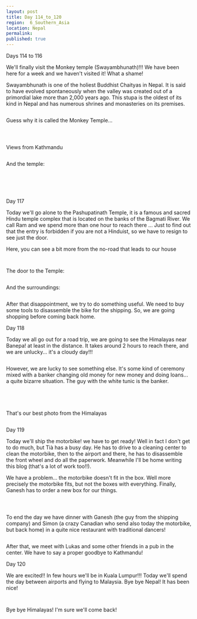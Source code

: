 ```yaml
---
layout: post
title: Day 114_to_120
region:  6_Southern_Asia
location: Nepal
permalink: 
published: true
---
```


Days 114 to 116

We'll finally visit the Monkey temple (Swayambhunath)!!! We have been here for a week and we haven't visited it! What a shame!

Swayambhunath is one of the holiest Buddhist Chaityas in Nepal. It is said to have evolved spontaneously when the valley was created out of a primordial lake more than 2,000 years ago. This stupa is the oldest of its kind in Nepal and has numerous shrines and monasteries on its premises. 

<p><a
href="https://lh3.googleusercontent.com/ne0mR7Z2j0rI4AIg_2VmHGjLoEWUQicb4qOZlnLThvEhcqIn_kBf-UX5C_96hCJ9rtdQjBWetoTWi0b6jO2Qbb1CtS7xPvmiUL3nnJ3fslSqmFtwL9j2R22AQGJfIEGn9xDM40-lOpGqlHU0YIT1x3bVuohlSd7HGNlmDsM0ZuLtUC2bvOzLq9WGn0twPESlsL932ANu5WOe4iDf4gXWlj5b9SHzhxtXwEOsF6nhZXY3qptPQe98hwAtA72ebgL7hhaONjKUbZdsAIf64IOdFyOXNx7BJXF7Aq_wwg5A6k0OkGRk6alaRbEfWPbCllmPN4JZwSx9ZAgipdT6NCkbFP3bhsFkEE6WnnZxP9PJH6poV3T4P6KKbLJUTR1kFpdEd4IuzCFKHwS4mz2nC75p4BS1RZAp8DT6V3QfBpSUM33bCJAKdKVK31FiMZsSfNwN42Y95vn7lRsFn7tKabPv4QKQs4yrdOp0zNe8My-k1im-mU1exvEk4XAJQjnKdrQ4OXD08FvqYj3JBWtjkRf8CEIaSC8gSSD7M64BqOSPlxn_7pyVA07P-1LqCDsfrVDtXvbvzzDSCaC58EKUgeqoOf2Tr4TlnbZdbL92umhC5s_lzoIaLt09p5CMxJv9H8zvkrQDLVN-zg8XOyS6Szt34cWVTIfqraKqGrIsDqsnVFXxMx0Wmg2ZbLq_tg=w836-h627-no"><img 
src="https://lh3.googleusercontent.com/ne0mR7Z2j0rI4AIg_2VmHGjLoEWUQicb4qOZlnLThvEhcqIn_kBf-UX5C_96hCJ9rtdQjBWetoTWi0b6jO2Qbb1CtS7xPvmiUL3nnJ3fslSqmFtwL9j2R22AQGJfIEGn9xDM40-lOpGqlHU0YIT1x3bVuohlSd7HGNlmDsM0ZuLtUC2bvOzLq9WGn0twPESlsL932ANu5WOe4iDf4gXWlj5b9SHzhxtXwEOsF6nhZXY3qptPQe98hwAtA72ebgL7hhaONjKUbZdsAIf64IOdFyOXNx7BJXF7Aq_wwg5A6k0OkGRk6alaRbEfWPbCllmPN4JZwSx9ZAgipdT6NCkbFP3bhsFkEE6WnnZxP9PJH6poV3T4P6KKbLJUTR1kFpdEd4IuzCFKHwS4mz2nC75p4BS1RZAp8DT6V3QfBpSUM33bCJAKdKVK31FiMZsSfNwN42Y95vn7lRsFn7tKabPv4QKQs4yrdOp0zNe8My-k1im-mU1exvEk4XAJQjnKdrQ4OXD08FvqYj3JBWtjkRf8CEIaSC8gSSD7M64BqOSPlxn_7pyVA07P-1LqCDsfrVDtXvbvzzDSCaC58EKUgeqoOf2Tr4TlnbZdbL92umhC5s_lzoIaLt09p5CMxJv9H8zvkrQDLVN-zg8XOyS6Szt34cWVTIfqraKqGrIsDqsnVFXxMx0Wmg2ZbLq_tg=w836-h627-no" class="oversize" alt=""></a></p>

Guess why it is called the Monkey Temple...

<p><a
href="https://lh3.googleusercontent.com/VgUNj1RIYhxcESmiqog23ZSIcJQSfkqHbk71qhZ4ytI5NxJhqEQQQwbJSs1ny0zN6JzxzSo57DKSFBQIuoYVbN3tdqEhH_RR71OWjNyc5XloereHPqkwLKJ3vauAyHEwk_-eXi63Y5AMyWmp5dU0PXK2E9Tk-sK69qNzGUW1f-5d8Bfywx3J490U36G5koFhchmUFMCKox__42w37CA1P_5zMskOoze0p5l12g29EQ3zKLcLBHWki9XsKgYlqT_u-dHDCOyeLgiQYRnkVB9Mz33VlJ2dCFtgvmdtAunv2s4d7k4O_sP5m8oYxtRoHzXe-xIa4XeegV9uKmrdeEu5zJkvKVp1TNno0bbbXKY5ZZMEWWJWgnQhnKswEwfbAlLDVCyBJxN7kLEvIJzgktiK6XYvFxoaq7zhjR1j_BoAY_BJpN-Ntb3ouF1ivSGRPfXaP3Ic7NMRzSR8Q9PrlWNGwpced-PBPJcUOdDYN3FUVSVGj67VEIs_4rP3-zY2JYEa-eyVKZsQs41imHgSFujpjjimgerTMhI9HKS_uvQgeS7uDBcnFnKCen9MGpY_JiRknhb4-w7mwgJT8S0_jaH2LwIE9f7WwH5s2js6SGMwrPY6i1X9lmQQ0durwv-Z5KISOtf1yebhsxNoGGdLV9Prrk_-hfoIO_FpIv7_NBT28cfRtyfMFvZpzX-_Cg=w836-h627-no"><img 
src="https://lh3.googleusercontent.com/VgUNj1RIYhxcESmiqog23ZSIcJQSfkqHbk71qhZ4ytI5NxJhqEQQQwbJSs1ny0zN6JzxzSo57DKSFBQIuoYVbN3tdqEhH_RR71OWjNyc5XloereHPqkwLKJ3vauAyHEwk_-eXi63Y5AMyWmp5dU0PXK2E9Tk-sK69qNzGUW1f-5d8Bfywx3J490U36G5koFhchmUFMCKox__42w37CA1P_5zMskOoze0p5l12g29EQ3zKLcLBHWki9XsKgYlqT_u-dHDCOyeLgiQYRnkVB9Mz33VlJ2dCFtgvmdtAunv2s4d7k4O_sP5m8oYxtRoHzXe-xIa4XeegV9uKmrdeEu5zJkvKVp1TNno0bbbXKY5ZZMEWWJWgnQhnKswEwfbAlLDVCyBJxN7kLEvIJzgktiK6XYvFxoaq7zhjR1j_BoAY_BJpN-Ntb3ouF1ivSGRPfXaP3Ic7NMRzSR8Q9PrlWNGwpced-PBPJcUOdDYN3FUVSVGj67VEIs_4rP3-zY2JYEa-eyVKZsQs41imHgSFujpjjimgerTMhI9HKS_uvQgeS7uDBcnFnKCen9MGpY_JiRknhb4-w7mwgJT8S0_jaH2LwIE9f7WwH5s2js6SGMwrPY6i1X9lmQQ0durwv-Z5KISOtf1yebhsxNoGGdLV9Prrk_-hfoIO_FpIv7_NBT28cfRtyfMFvZpzX-_Cg=w836-h627-no" class="oversize" alt=""></a></p>

<p><a
href="https://lh3.googleusercontent.com/HGk53rA9vWp0ivh5E0Pu_VyK0IKI2q3Tz6WpZa41zo4VUW8Yd-Weon6XdhjKc_aDCCh7c8zbd8fBZXpiPvxnTluyLFzsezQmDOFZkoA6wBM62Als2h4PlbtzwXW7C6iiXrN-GNepqOPmqmSaGiNx2Dao9MjqCQX-PFdP3_Wilq-7T5cxBz7wGTccj235Zg9PY7eqK1C4RsEbMd3NoUZrTlasQwrmc82MSd9TyBEcHvg6m-wtKkl9uTKf3lH5elrMxtMmY_Z6pC_aHoFFcEQqcy_YupPLQKR7cf5-cPnUFwl92dZung2d8pjKNWYzm3cARx6YaST7XMqyhXBRIr-_G4JdmsmFqS8sHAZ2vNm_rhcqHO8q6mPGk73rkXgiDg8aBHUFi-GcvIJ1tSasanh-wkJjSoROGJBTme5-RiPEGGaoDb-Rmz_aaT9d6jcmSr-BkB1btxOviElz_nesb9b7lzdmRS-sSvtFaR7QPUxN2_YW261dyf3nHs9CTY061fhnXx4LCJLHyvKaBgHSunVn49fx8yNafSTVAKs9uYoHNa6lTqV0PAtiLniDjQQlevOxPYz7yJNridOEzJQSEbKGGQz6Ncqie81uJRB9CgfWeDVwllNtPHRAu9e46jTszWdJo1hcLOHuG8hy0dSdL6PljGXUWJ5zWMHAKOMSu7T6H7Zne9xvynVi6xEAQg=w669-h502-no"><img 
src="https://lh3.googleusercontent.com/HGk53rA9vWp0ivh5E0Pu_VyK0IKI2q3Tz6WpZa41zo4VUW8Yd-Weon6XdhjKc_aDCCh7c8zbd8fBZXpiPvxnTluyLFzsezQmDOFZkoA6wBM62Als2h4PlbtzwXW7C6iiXrN-GNepqOPmqmSaGiNx2Dao9MjqCQX-PFdP3_Wilq-7T5cxBz7wGTccj235Zg9PY7eqK1C4RsEbMd3NoUZrTlasQwrmc82MSd9TyBEcHvg6m-wtKkl9uTKf3lH5elrMxtMmY_Z6pC_aHoFFcEQqcy_YupPLQKR7cf5-cPnUFwl92dZung2d8pjKNWYzm3cARx6YaST7XMqyhXBRIr-_G4JdmsmFqS8sHAZ2vNm_rhcqHO8q6mPGk73rkXgiDg8aBHUFi-GcvIJ1tSasanh-wkJjSoROGJBTme5-RiPEGGaoDb-Rmz_aaT9d6jcmSr-BkB1btxOviElz_nesb9b7lzdmRS-sSvtFaR7QPUxN2_YW261dyf3nHs9CTY061fhnXx4LCJLHyvKaBgHSunVn49fx8yNafSTVAKs9uYoHNa6lTqV0PAtiLniDjQQlevOxPYz7yJNridOEzJQSEbKGGQz6Ncqie81uJRB9CgfWeDVwllNtPHRAu9e46jTszWdJo1hcLOHuG8hy0dSdL6PljGXUWJ5zWMHAKOMSu7T6H7Zne9xvynVi6xEAQg=w669-h502-no" class="oversize" alt=""></a></p>

<p><a
href="https://lh3.googleusercontent.com/ZGIRXovhHQdE_7cLmut00v-GfA0Q7XeBI11U5eOgNk19MlNNzmzQ3XqoaBM4lkEMckht7lRIjec1h_QIR3XakDvKEAewNSSawmKSr71bs9tIkIQ9UDO9JoV2aAAnJ65ktx-PyqQJWVFTP2T6ujwqIZLLJOCrov_EMkajIZmiyf6dH2i1Fvtlrqv0cOk44p6SqQxBRYfOoM-4RmjYnL1H_Pik8bhOuk_82-ob2R_-IIZmU9rdFh24fiCKklc9OdOa0Gqs2AQ08nYlxAWT55BLWSV1GTcEfDH2D8UM19wHcPmGQzR3_ilkMXnwjNMngGZ8Z9XRfwbn-48AFjZKnS0XjwAd2DRlTlxn0RE4g3J5GgB27np0mmaZGzserJyhSzu1TEvibzrMOAxa3qwUfpuu_WTtScwW_KZSAZ2_TXtixotz-3WXsDHEodS16l5VDmlvE6gs6edmTTJHtUWrKav7Kg0vaZLVCOan6o3zMLYvKjcRJPhGxcuJ1xusjlfUerxWDwJG6aqW8F8-1IhhRQ09CcMJcCXWtUQeXFAkLYNi_5MNyv7cHtz3DvJwXB_bvfVQESwAlXVK6gsV2eE75dHjkhyXSoZP_8RMo7axHNTUMaHRSJJxV6F9NeE7MOseWL5xG8yHL0EVATdsl3WX6D3U2txOOUFw80tHx-bIOhwSgAq-YK1GqCpvgJBXsA=w669-h502-no"><img 
src="https://lh3.googleusercontent.com/ZGIRXovhHQdE_7cLmut00v-GfA0Q7XeBI11U5eOgNk19MlNNzmzQ3XqoaBM4lkEMckht7lRIjec1h_QIR3XakDvKEAewNSSawmKSr71bs9tIkIQ9UDO9JoV2aAAnJ65ktx-PyqQJWVFTP2T6ujwqIZLLJOCrov_EMkajIZmiyf6dH2i1Fvtlrqv0cOk44p6SqQxBRYfOoM-4RmjYnL1H_Pik8bhOuk_82-ob2R_-IIZmU9rdFh24fiCKklc9OdOa0Gqs2AQ08nYlxAWT55BLWSV1GTcEfDH2D8UM19wHcPmGQzR3_ilkMXnwjNMngGZ8Z9XRfwbn-48AFjZKnS0XjwAd2DRlTlxn0RE4g3J5GgB27np0mmaZGzserJyhSzu1TEvibzrMOAxa3qwUfpuu_WTtScwW_KZSAZ2_TXtixotz-3WXsDHEodS16l5VDmlvE6gs6edmTTJHtUWrKav7Kg0vaZLVCOan6o3zMLYvKjcRJPhGxcuJ1xusjlfUerxWDwJG6aqW8F8-1IhhRQ09CcMJcCXWtUQeXFAkLYNi_5MNyv7cHtz3DvJwXB_bvfVQESwAlXVK6gsV2eE75dHjkhyXSoZP_8RMo7axHNTUMaHRSJJxV6F9NeE7MOseWL5xG8yHL0EVATdsl3WX6D3U2txOOUFw80tHx-bIOhwSgAq-YK1GqCpvgJBXsA=w669-h502-no" class="oversize" alt=""></a></p>

Views from Kathmandu

<p><a
href="https://lh3.googleusercontent.com/LhSORRN42s5Z4kSfOy-D-tns-nhanjWIUPlLdNzC-9qRGGLqjKhjOHs8YfxA_nuOrpUnXXpV7G5dBXBVbGqbKx65JWoruo6o5ZsLhVCScsFUpdvvepRpMqCy7COPBnROOAD4fC4__G30aiQCnZLUnPikkatdR_Bfu1zljZiUhEeFw7gVhZcIxtew0-MRCg_Hxe9pSqbba8RZXOLyrQU8nGMf3IpQm7Y9LBshiPBHzehLYVJOUQCF9qG0kfeDR5VLwYW8SOGXlIGjjc4RasGPoBf_353Xh6xhaLBk2usDhr7OrLXKYHXbngO2s4eB5IwjC670h5bwoZlhBgRBLtl-A8gudfqFrJ6UF1tRkHBYifHWAodEqLgglo6O0Gi0Zx3bruz1IlA7DLesg6sS1p5pgu1OppnCPwvnnPAbuaTqXYY8oZ2HZAj-U1-Kt0Pxq-UyRTMwQ0hKT_XqS35ZzoP8TyS0vAiFBYjAe3TplQ_hURjoCoiWimZGwpLfoJ_NckKaHMtFXpECBEek6Yib9I-4lCXpnMF-h0SEIOnmEPRLqfdz7YVM3qmccQ5NWONuPy4IsDsjhzHr0CLB9vBSMECPPxUo61woEO_gG7RmYp3R-hi657Y_LyZenm24Kyc5Qo7f19h7mrjKXZhbsxcNsnZw6F7M7SwCARk8jfPoWOdKxpK27-QDDJvLx4RAUw=w836-h627-no"><img 
src="https://lh3.googleusercontent.com/LhSORRN42s5Z4kSfOy-D-tns-nhanjWIUPlLdNzC-9qRGGLqjKhjOHs8YfxA_nuOrpUnXXpV7G5dBXBVbGqbKx65JWoruo6o5ZsLhVCScsFUpdvvepRpMqCy7COPBnROOAD4fC4__G30aiQCnZLUnPikkatdR_Bfu1zljZiUhEeFw7gVhZcIxtew0-MRCg_Hxe9pSqbba8RZXOLyrQU8nGMf3IpQm7Y9LBshiPBHzehLYVJOUQCF9qG0kfeDR5VLwYW8SOGXlIGjjc4RasGPoBf_353Xh6xhaLBk2usDhr7OrLXKYHXbngO2s4eB5IwjC670h5bwoZlhBgRBLtl-A8gudfqFrJ6UF1tRkHBYifHWAodEqLgglo6O0Gi0Zx3bruz1IlA7DLesg6sS1p5pgu1OppnCPwvnnPAbuaTqXYY8oZ2HZAj-U1-Kt0Pxq-UyRTMwQ0hKT_XqS35ZzoP8TyS0vAiFBYjAe3TplQ_hURjoCoiWimZGwpLfoJ_NckKaHMtFXpECBEek6Yib9I-4lCXpnMF-h0SEIOnmEPRLqfdz7YVM3qmccQ5NWONuPy4IsDsjhzHr0CLB9vBSMECPPxUo61woEO_gG7RmYp3R-hi657Y_LyZenm24Kyc5Qo7f19h7mrjKXZhbsxcNsnZw6F7M7SwCARk8jfPoWOdKxpK27-QDDJvLx4RAUw=w836-h627-no" class="oversize" alt=""></a></p>

And the temple:

<p><a
href="https://lh3.googleusercontent.com/IkzP_s9tnQUSUNnpCRAQN2601lRZt0ughBYhNPxuasQkG5RDkzkeR39K4P5lIqKfHjsFaL7YECS-Nwk3KFdgGYmSxtkTyU_DzvdCc0IhQMR8vq0pnpSJ_n3Lh3CwH6zpKoV0g8oEhrSZwe5lQhSKicuovNKEm8PSIGxKAfsF3bHAjO5rmRyLVazOWG4X1MiABshv1tesXq2wfqQDtmLbvMFWxOsHfqZU9Ee4yrnMaDMqiaqI1a_dmDwH_Kcypo84oNToBizr5NHENhD-kZJMiG_1a5vkg3ZAz5NwiBdN4Tm94VJ5OrXjRr6_FY271p9c4VphO63nZBrVdPCA4YKAB_r4ylCUXnju4FEUeMjb9CutM0NkdxF0K2SPz6OtBRCTY6HJ6fN1jKP3eVCbpW5qFRtRQUVgGiJxiy6qd-NKN7wXOpv4zzPo-tfTj_Z3OcZ7HqbaoVHAxCobqi63vHGYlKggOiBztKl9C63vL7RGdK_oJLouP-1tDYy58wSu_6YdBldn6weHUP_2OlGoRXP48DoRr9eS_wgm8zFtcKMtMTrj0J7TuGOQArx17pEW-R6g5aixEVvvDmxuP9_YWsjGRGTAdy6sv_mSqd-UrT9BKMboQ1wE2OIc79Gwa0blvEZJuVQKSDq3iziHmOhJa3AfCbVxpik820ZVrMvO8_BBF7Kjq8hJ6HKWtd2c0g=w634-h627-no"><img 
src="https://lh3.googleusercontent.com/IkzP_s9tnQUSUNnpCRAQN2601lRZt0ughBYhNPxuasQkG5RDkzkeR39K4P5lIqKfHjsFaL7YECS-Nwk3KFdgGYmSxtkTyU_DzvdCc0IhQMR8vq0pnpSJ_n3Lh3CwH6zpKoV0g8oEhrSZwe5lQhSKicuovNKEm8PSIGxKAfsF3bHAjO5rmRyLVazOWG4X1MiABshv1tesXq2wfqQDtmLbvMFWxOsHfqZU9Ee4yrnMaDMqiaqI1a_dmDwH_Kcypo84oNToBizr5NHENhD-kZJMiG_1a5vkg3ZAz5NwiBdN4Tm94VJ5OrXjRr6_FY271p9c4VphO63nZBrVdPCA4YKAB_r4ylCUXnju4FEUeMjb9CutM0NkdxF0K2SPz6OtBRCTY6HJ6fN1jKP3eVCbpW5qFRtRQUVgGiJxiy6qd-NKN7wXOpv4zzPo-tfTj_Z3OcZ7HqbaoVHAxCobqi63vHGYlKggOiBztKl9C63vL7RGdK_oJLouP-1tDYy58wSu_6YdBldn6weHUP_2OlGoRXP48DoRr9eS_wgm8zFtcKMtMTrj0J7TuGOQArx17pEW-R6g5aixEVvvDmxuP9_YWsjGRGTAdy6sv_mSqd-UrT9BKMboQ1wE2OIc79Gwa0blvEZJuVQKSDq3iziHmOhJa3AfCbVxpik820ZVrMvO8_BBF7Kjq8hJ6HKWtd2c0g=w634-h627-no" class="oversize" alt=""></a></p>

<p><a
href="https://lh3.googleusercontent.com/pZmW_qFBQ3yIsJs0PQcZnkav7LPbUKnmuT_PDc-ePeP3jSPBnZHw2smBvs1R5mBuNrvTiOo-mbYk-0inmegOeEzAZciywYjXeRCy7tStZaVerEXc86KRW7PFUpXNrxc_Hc5XomPXOZopEYhhJv0XXXwT84Wz3WupX7v9ZIa6Dc-cXNv4one1b6-nxWE26roa_4cNG76Pv6nWHBHbbl4eWAUQ4zjTsZN571g6AvBraYdA35641rsNMqW3AoSlA7MbVuWCX-XYtTYnsP6VDq25wUfhDPc53r0Y_sYo1boYEAm7NEi_N8NTWSUG7uSACmItbua2VaMTVMFIbR04b_kRc4kgxdZ5nmJKlXWUzX0kQB8fMbcoiHzauCQTK-piXLG41Ee-vCiMPHOEPvBxrBodcUmSAkbFid98Dy24QDe19-NrjcuNQnuHKWKkjyLTiwWZuxYEPe0w1m87WFdnn0nWv1pYpOlcI_hitHqAf5mpEWZiDSazdSN1J3WaDyJ24xAQEm67F_OZ-tZMkWk8DWkEpv_t83QF5SjiLkhzUil6qzlU2JxdsQDf573niunFzA5OoWxp6qpJPcqT4b6qbetnS7wtq8uCScMxEu3ODfgHLgO9jhZG_Ul6O4APj9dDR_zb6HvSq3t5b_8eTatmdW_CqAkjHSnLG_XD9b0TTmNR_UmCcjDNQUXka5V6xg=w836-h627-no"><img 
src="https://lh3.googleusercontent.com/pZmW_qFBQ3yIsJs0PQcZnkav7LPbUKnmuT_PDc-ePeP3jSPBnZHw2smBvs1R5mBuNrvTiOo-mbYk-0inmegOeEzAZciywYjXeRCy7tStZaVerEXc86KRW7PFUpXNrxc_Hc5XomPXOZopEYhhJv0XXXwT84Wz3WupX7v9ZIa6Dc-cXNv4one1b6-nxWE26roa_4cNG76Pv6nWHBHbbl4eWAUQ4zjTsZN571g6AvBraYdA35641rsNMqW3AoSlA7MbVuWCX-XYtTYnsP6VDq25wUfhDPc53r0Y_sYo1boYEAm7NEi_N8NTWSUG7uSACmItbua2VaMTVMFIbR04b_kRc4kgxdZ5nmJKlXWUzX0kQB8fMbcoiHzauCQTK-piXLG41Ee-vCiMPHOEPvBxrBodcUmSAkbFid98Dy24QDe19-NrjcuNQnuHKWKkjyLTiwWZuxYEPe0w1m87WFdnn0nWv1pYpOlcI_hitHqAf5mpEWZiDSazdSN1J3WaDyJ24xAQEm67F_OZ-tZMkWk8DWkEpv_t83QF5SjiLkhzUil6qzlU2JxdsQDf573niunFzA5OoWxp6qpJPcqT4b6qbetnS7wtq8uCScMxEu3ODfgHLgO9jhZG_Ul6O4APj9dDR_zb6HvSq3t5b_8eTatmdW_CqAkjHSnLG_XD9b0TTmNR_UmCcjDNQUXka5V6xg=w836-h627-no" class="oversize" alt=""></a></p>

<p><a
href="https://lh3.googleusercontent.com/CgZhBHSR6FUORojLpErYmkic0pU1NU9DDl3wg7NniUFrxexVvHvpBZAYNhukv5BqnoodpmMUUweISwZHwxyDoDDJW69-rUGgp9j_Y7z2Zx17rEc5CZ2v5zepuCTHeJNKsVTe8XqK6pbSFauz7kF8R4rN6Ao6-JnLCqukTmfhm3fqCbGZ2UoHVkZDSHbnFj0V7oGpA0UT6wyCW4B90fQuFCAkfIv_7qJmMtx4D-3_nkExJSCJ_3FAUaDy2DFdWIsVZ--siwUMGd93kxaKkpHzb0GloB1NM_Q2GYOGE8CNL78Ops-a_lfahnt9IGKct2elPwwE63vvuTtiIBUeMongeax-OPF--vFO9ZKUAxXWFtdftbFEPLvR8yFEORlZxM2Pq30kXET6i4JQTZ8KNHAEPOVDW472L2CCgG_mMTQS2XGWInh6pCPAAppkfOy6gQK6uCgJFSEebK_BTughhxJnp6V7drMSh0ICAWEHpTzzEUrvblHE_FP0fvEz75egMoccpQSLG0hBT5y7sSym2THf1WdCeE8AUmaDX6cwv12VklhygJHjQwQLQIdI-hkNY-k6OlSC-Ipf1dNsNu6_AiecQzT9XthJASV8h5awt0AGQerddySRZRviZwlLN2YwjsnCj2L0aLn43En3bq4GDe1ITYCFsv8w1e3Ers4NPvlGB-SvUg3UUoeaZp9rYw=w669-h502-no"><img 
src="https://lh3.googleusercontent.com/CgZhBHSR6FUORojLpErYmkic0pU1NU9DDl3wg7NniUFrxexVvHvpBZAYNhukv5BqnoodpmMUUweISwZHwxyDoDDJW69-rUGgp9j_Y7z2Zx17rEc5CZ2v5zepuCTHeJNKsVTe8XqK6pbSFauz7kF8R4rN6Ao6-JnLCqukTmfhm3fqCbGZ2UoHVkZDSHbnFj0V7oGpA0UT6wyCW4B90fQuFCAkfIv_7qJmMtx4D-3_nkExJSCJ_3FAUaDy2DFdWIsVZ--siwUMGd93kxaKkpHzb0GloB1NM_Q2GYOGE8CNL78Ops-a_lfahnt9IGKct2elPwwE63vvuTtiIBUeMongeax-OPF--vFO9ZKUAxXWFtdftbFEPLvR8yFEORlZxM2Pq30kXET6i4JQTZ8KNHAEPOVDW472L2CCgG_mMTQS2XGWInh6pCPAAppkfOy6gQK6uCgJFSEebK_BTughhxJnp6V7drMSh0ICAWEHpTzzEUrvblHE_FP0fvEz75egMoccpQSLG0hBT5y7sSym2THf1WdCeE8AUmaDX6cwv12VklhygJHjQwQLQIdI-hkNY-k6OlSC-Ipf1dNsNu6_AiecQzT9XthJASV8h5awt0AGQerddySRZRviZwlLN2YwjsnCj2L0aLn43En3bq4GDe1ITYCFsv8w1e3Ers4NPvlGB-SvUg3UUoeaZp9rYw=w669-h502-no" class="oversize" alt=""></a></p>

<p><a
href="https://lh3.googleusercontent.com/nGchtkRX-9FfG_YFEW1AUPqvfAcuCa6RpSdk86WqHGUqQtgcxeYsz_509eZ7QoA-nCEw-lM5MD2LHIkyUA9Xv91sOlqNAHYzeFJvGX8DBrJB_cyYa7TlIHSo-ddXrRpAYvVgerWtoTqg1-6mDg-DC0ACv2-WHfkmz9jevhhKy32KrPib2i55DrNGlWIBug_3yQnKWRnop6-RlmmT4iODUVZK0z5sSKagQSPDkrBuulPN4JqKvNmv7qboBoegWkZW08IqfKAr2eJGBR-Afog855wCd5opJXqW0ZI-EZiu1vDH5IkNIPpqWZJzc_36QIblfU9ifNz1HJpejwUtl8lreh_8aK5KBMbvoaW3oBQ8XBX1mqFrCGIpf7RrHFHJ2c40OeadiTP4fIQx3kCC6dvpcM6PC85C--OGhugOSm1D6k6LxsVAzgyTQSZ0OkcU7x2SPC0E3y0dX9poHWYMLxVV0XhmJcyfSeoMnZVYiSIBotbLvoBx30MNSkEYhArA4VBLz9eOO4Yeql7rBa-i1lqnq6TrgSfmsxiUQtNgTEmqGpDpoHFo1Bc4hwYeb4rcw6b-sn4r-qkFiMjRE809WyG8jJT6XkR_rNGgZhlPI-hhX-qYxUHT1NdEHQ8ZJ-QzpPRU5pNA4IWG4wsIH_R2CXWcjNcXBfY03ml8SRIrD4lzChLgLVZHSlFG0hpXag=w836-h627-no"><img 
src="https://lh3.googleusercontent.com/nGchtkRX-9FfG_YFEW1AUPqvfAcuCa6RpSdk86WqHGUqQtgcxeYsz_509eZ7QoA-nCEw-lM5MD2LHIkyUA9Xv91sOlqNAHYzeFJvGX8DBrJB_cyYa7TlIHSo-ddXrRpAYvVgerWtoTqg1-6mDg-DC0ACv2-WHfkmz9jevhhKy32KrPib2i55DrNGlWIBug_3yQnKWRnop6-RlmmT4iODUVZK0z5sSKagQSPDkrBuulPN4JqKvNmv7qboBoegWkZW08IqfKAr2eJGBR-Afog855wCd5opJXqW0ZI-EZiu1vDH5IkNIPpqWZJzc_36QIblfU9ifNz1HJpejwUtl8lreh_8aK5KBMbvoaW3oBQ8XBX1mqFrCGIpf7RrHFHJ2c40OeadiTP4fIQx3kCC6dvpcM6PC85C--OGhugOSm1D6k6LxsVAzgyTQSZ0OkcU7x2SPC0E3y0dX9poHWYMLxVV0XhmJcyfSeoMnZVYiSIBotbLvoBx30MNSkEYhArA4VBLz9eOO4Yeql7rBa-i1lqnq6TrgSfmsxiUQtNgTEmqGpDpoHFo1Bc4hwYeb4rcw6b-sn4r-qkFiMjRE809WyG8jJT6XkR_rNGgZhlPI-hhX-qYxUHT1NdEHQ8ZJ-QzpPRU5pNA4IWG4wsIH_R2CXWcjNcXBfY03ml8SRIrD4lzChLgLVZHSlFG0hpXag=w836-h627-no" class="oversize" alt=""></a></p>

<p><a
href="https://lh3.googleusercontent.com/SxTWG8axNcxwGfgPL0rI4yOV7YN3w52l6sLJe6HbOPdjvi3sl1X6YGchuPxg11g_3qFCrstRxPfPlvRPMKPvmoRUwLfI3z2BmlcTbhm86slsND37thiFY_frghgeR_nOcwYu515J4i9Ox00TdD0GCIcByjuwQ1GfMOy-bF5nA8XDTc4azkQ0Y1UpLQiwAnOndAKz324RRryKmEAfbvEIiBM9kMvBu5a1k43VbrYbPvR1Pu-bausGYYs0kctN4l5dH00hFzg91iQTcl-EoGK3C4HJLytZwESRBy5NlnA7VddkWcNmfpX6509Av8x3EAqq7eykt0LJXc1XzzM9fOwEr5t_rTNsRxjM6GenAdoMTzTApb0hH2JmgyQjGIbDzFEcROA87QDp7Eou5IFJ9YChHeavNS6jkJpuwQl4LcilQ7MLD6Ut_QTQ0dEKcAaA8UFbjxC1XY28mNn0CA-ctYk8172Y6YZgNqk95vb3F1HY6UX074FUDiSvcpFNmAEAPQwnKWbUgOkf0gQsWFOnhUxKr619C47tPPcKtoY34ZmEh58OEs4QWgwLwpk1dfleoSws0Son5Fwgm93XT_czSvnsMNxoIgidtzQg7ZyiiWFTm4JMo6MC097x7usu02BUllBmc1w6-vOz-BO4YbSaZtfHzZ9Ir8RCq6_KHRBgZkK_GQxkpvJk_bHO8gVJOw=w836-h627-no"><img 
src="https://lh3.googleusercontent.com/SxTWG8axNcxwGfgPL0rI4yOV7YN3w52l6sLJe6HbOPdjvi3sl1X6YGchuPxg11g_3qFCrstRxPfPlvRPMKPvmoRUwLfI3z2BmlcTbhm86slsND37thiFY_frghgeR_nOcwYu515J4i9Ox00TdD0GCIcByjuwQ1GfMOy-bF5nA8XDTc4azkQ0Y1UpLQiwAnOndAKz324RRryKmEAfbvEIiBM9kMvBu5a1k43VbrYbPvR1Pu-bausGYYs0kctN4l5dH00hFzg91iQTcl-EoGK3C4HJLytZwESRBy5NlnA7VddkWcNmfpX6509Av8x3EAqq7eykt0LJXc1XzzM9fOwEr5t_rTNsRxjM6GenAdoMTzTApb0hH2JmgyQjGIbDzFEcROA87QDp7Eou5IFJ9YChHeavNS6jkJpuwQl4LcilQ7MLD6Ut_QTQ0dEKcAaA8UFbjxC1XY28mNn0CA-ctYk8172Y6YZgNqk95vb3F1HY6UX074FUDiSvcpFNmAEAPQwnKWbUgOkf0gQsWFOnhUxKr619C47tPPcKtoY34ZmEh58OEs4QWgwLwpk1dfleoSws0Son5Fwgm93XT_czSvnsMNxoIgidtzQg7ZyiiWFTm4JMo6MC097x7usu02BUllBmc1w6-vOz-BO4YbSaZtfHzZ9Ir8RCq6_KHRBgZkK_GQxkpvJk_bHO8gVJOw=w836-h627-no" class="oversize" alt=""></a></p>

Day 117

Today we'll go alone to the Pashupatinath Temple, it is a famous and sacred Hindu temple complex that is located on the banks of the Bagmati River. We call Ram and we spend more than one hour to reach there ... Just to find out that the entry is forbidden if you are not a Hinduist, so we have to resign to see just the door.

Here, you can see a bit more from the no-road that leads to our house

<p><a
href="https://lh3.googleusercontent.com/v7_rigm8RPA2q-vA_cBzXvbN1Lh4ydU6TDlcJJXysOlLrYJvbnIyyZbvqEXrkdsX0iPX7FmgdEHqzD9s3QPyApeCXsk79e8EsdU4Brp0vGz0yXTHBFl_P975Y9ncC8RsewS08XdyBOsNoxg0VQrOG1UX1fRKz6DfAd8w6ShABerODP5qS8452YrWgvEOpnpZt0bSQfjMrGFnb_MTDn0-gZwzKmmMGVQcShtbq-9IkAtV6QqR3lp-mUh8otAhpN6_dKFsLgB6wrxaVhnFRM0W9JlcaCqBdQbwXhaiDrWor63Cs_D7P6B6y_oeBlWQfbd5Oqxy1vdPQQ8QiU_AFYZaMVMfGnGMwJ-uLadZKymUfxKXkwVigJfCqUXVnjCwTYm4oQ98aE7_WI1Z4pHCDiOABjuS6Ez76YQ0OziOwSkqUMkEGymideiFMq7hrzilLFt_kehFykNjaQPn7QazK8NDs5P0P5XbbhSbZhDtcRgeXSWEYkfL1Uaq4Ls8zEBzNzehPgejIa1qiIFcnp9BBNXf4U4T08XR11XyWaRmnjAMVDDJkI9fSCbnX22kNe7t7p_7BRHAJIF2tdh43koLkm6AZxBcDLiJhfrLZdeZLNp-N65df_EaC_1eh3Yl-DHFVNNVp6uoH6XM4_0SEnwdwNcRcHCfRH8H0CQ_0_jQO31OWcDH9F2305ySJv2-6g=w669-h502-no"><img 
src="https://lh3.googleusercontent.com/v7_rigm8RPA2q-vA_cBzXvbN1Lh4ydU6TDlcJJXysOlLrYJvbnIyyZbvqEXrkdsX0iPX7FmgdEHqzD9s3QPyApeCXsk79e8EsdU4Brp0vGz0yXTHBFl_P975Y9ncC8RsewS08XdyBOsNoxg0VQrOG1UX1fRKz6DfAd8w6ShABerODP5qS8452YrWgvEOpnpZt0bSQfjMrGFnb_MTDn0-gZwzKmmMGVQcShtbq-9IkAtV6QqR3lp-mUh8otAhpN6_dKFsLgB6wrxaVhnFRM0W9JlcaCqBdQbwXhaiDrWor63Cs_D7P6B6y_oeBlWQfbd5Oqxy1vdPQQ8QiU_AFYZaMVMfGnGMwJ-uLadZKymUfxKXkwVigJfCqUXVnjCwTYm4oQ98aE7_WI1Z4pHCDiOABjuS6Ez76YQ0OziOwSkqUMkEGymideiFMq7hrzilLFt_kehFykNjaQPn7QazK8NDs5P0P5XbbhSbZhDtcRgeXSWEYkfL1Uaq4Ls8zEBzNzehPgejIa1qiIFcnp9BBNXf4U4T08XR11XyWaRmnjAMVDDJkI9fSCbnX22kNe7t7p_7BRHAJIF2tdh43koLkm6AZxBcDLiJhfrLZdeZLNp-N65df_EaC_1eh3Yl-DHFVNNVp6uoH6XM4_0SEnwdwNcRcHCfRH8H0CQ_0_jQO31OWcDH9F2305ySJv2-6g=w669-h502-no" class="oversize" alt=""></a></p>

<p><a
href="https://lh3.googleusercontent.com/ckd81FyknJTK6wSZKogrMl0tcoWyQzu-4BviLzYZAVcWm0XjmPm6AQd8PdIBRWkHw6l3Bev_aOFhix96Wyxs-Kg0eBBAh0PaC8WMRMkIEnzF05MURGRSIiJw9kaeM5qwmLxftkYE3Fe1VsyH8C9u7TCGpVIkN9PO6RNbSfbd8Dx3SPbRv7Pm4N0F-cQIYjdnGVnIzOHzeoNnhE-Bt9Sf4QJny92uWKep3FFK9aAOc7oqdx1HoaHR-Cp8TxlJs6qCVGhoHjPbrniin8b2zNxoHFI3NhTqpcrM29R1ksZA3hIQWqZxGl5RaS0xIZSjcQ-tKfA-sgrn-GRknA8lzaNa-qkUDfFlJVtvMx26k4kKOu2wmb8vpwMx2QVaXKUCmtd9dGtK5GE9GKtQrpihzvToVr8SAeP_KZ_ckEHIUrkbc_n-ygh_wJJ0pfdoIHl-Vb0MlUlnANrHhwKZGd9aaZFD9pt9jgsmHQd3KF6b2J7-EutUZW6IYVK5zItgR3V3JmROoxJsQTJzvj1s_vFDRxYJEZNvK4Qqp1tlZ2_6dV7Eaa-BxNXhRSuN5wr7vf39KStk0UD4isI5-KDz5kK6OBsplLQBKW1_F_3NRc7_z0Wulxnj1sQArPxC2ClEjVj20qfceowiMTEffHoPOFLqV26smo2ENAyhrK5fLaEI3_iUN0aU3Xb6w7MPiiJAFw=w836-h627-no"><img 
src="https://lh3.googleusercontent.com/ckd81FyknJTK6wSZKogrMl0tcoWyQzu-4BviLzYZAVcWm0XjmPm6AQd8PdIBRWkHw6l3Bev_aOFhix96Wyxs-Kg0eBBAh0PaC8WMRMkIEnzF05MURGRSIiJw9kaeM5qwmLxftkYE3Fe1VsyH8C9u7TCGpVIkN9PO6RNbSfbd8Dx3SPbRv7Pm4N0F-cQIYjdnGVnIzOHzeoNnhE-Bt9Sf4QJny92uWKep3FFK9aAOc7oqdx1HoaHR-Cp8TxlJs6qCVGhoHjPbrniin8b2zNxoHFI3NhTqpcrM29R1ksZA3hIQWqZxGl5RaS0xIZSjcQ-tKfA-sgrn-GRknA8lzaNa-qkUDfFlJVtvMx26k4kKOu2wmb8vpwMx2QVaXKUCmtd9dGtK5GE9GKtQrpihzvToVr8SAeP_KZ_ckEHIUrkbc_n-ygh_wJJ0pfdoIHl-Vb0MlUlnANrHhwKZGd9aaZFD9pt9jgsmHQd3KF6b2J7-EutUZW6IYVK5zItgR3V3JmROoxJsQTJzvj1s_vFDRxYJEZNvK4Qqp1tlZ2_6dV7Eaa-BxNXhRSuN5wr7vf39KStk0UD4isI5-KDz5kK6OBsplLQBKW1_F_3NRc7_z0Wulxnj1sQArPxC2ClEjVj20qfceowiMTEffHoPOFLqV26smo2ENAyhrK5fLaEI3_iUN0aU3Xb6w7MPiiJAFw=w836-h627-no" class="oversize" alt=""></a></p>

The door to the Temple:

<p><a
href="https://lh3.googleusercontent.com/v9-sQMedpAnsuA__HXW6qzXZgm-FhMq8xrkPLpHw_X9nD-zlh3L-PhwwZz0CwkwsCykqrI1pJalBfx3coUX03CLVJnh2VRaL_Xsn0sVQ_9K5N0eeViukGck56KWne7MKFQ0Y-kZ0l4vi21sR4CvaP7qd4i42O4kfKimEcMKi-SlYbegCVwsI16Wjh3oeVMidPnilGpL_yqNIpc61z3KcXZQO8uk7qyxksQlSVNaJZxfhUPA1W6k8wSICg5G6sqIiCuMnhMX0HvpmE6XkRg6GxD5_RusiRxuc0JzFYqrMLokNyEMU-zyibRUbf6RNa9ct46OflYlQWrApPCyf2wIIKz1_0YygSfbk9MdBUmbRMXmH93JgpmV_4NuYNp66C75cCV9UnIhxp9f81aqDSkqKt9un5xHq5rc4XcQWlGb-fohHanBXtFTbFEDBBAgAG6Kxg1oj0_rCCZ88LeRpBrnqVO87ZxTiIBHkNEssuMKiRC4dBUGuB3_zhZks4dJqiVkLcM3NxeBtEN9I9t1HF_T6pOOXz_qmLP0m7Eod17qsfBI_VUFtMHW8xjgsmvme9wF7gAO8eahPJxxV3ZSoCF97OiGzNaPZmL4MQYaoxTfe_vGglRBY2N2BJp-UvDRjiv1Zdiqt7Bl5ZmhX6g9KoHAbnYXY-OPuQn3fdbQPqD_7gr9SQfucRuQD9arErg=w377-h502-no"><img 
src="https://lh3.googleusercontent.com/v9-sQMedpAnsuA__HXW6qzXZgm-FhMq8xrkPLpHw_X9nD-zlh3L-PhwwZz0CwkwsCykqrI1pJalBfx3coUX03CLVJnh2VRaL_Xsn0sVQ_9K5N0eeViukGck56KWne7MKFQ0Y-kZ0l4vi21sR4CvaP7qd4i42O4kfKimEcMKi-SlYbegCVwsI16Wjh3oeVMidPnilGpL_yqNIpc61z3KcXZQO8uk7qyxksQlSVNaJZxfhUPA1W6k8wSICg5G6sqIiCuMnhMX0HvpmE6XkRg6GxD5_RusiRxuc0JzFYqrMLokNyEMU-zyibRUbf6RNa9ct46OflYlQWrApPCyf2wIIKz1_0YygSfbk9MdBUmbRMXmH93JgpmV_4NuYNp66C75cCV9UnIhxp9f81aqDSkqKt9un5xHq5rc4XcQWlGb-fohHanBXtFTbFEDBBAgAG6Kxg1oj0_rCCZ88LeRpBrnqVO87ZxTiIBHkNEssuMKiRC4dBUGuB3_zhZks4dJqiVkLcM3NxeBtEN9I9t1HF_T6pOOXz_qmLP0m7Eod17qsfBI_VUFtMHW8xjgsmvme9wF7gAO8eahPJxxV3ZSoCF97OiGzNaPZmL4MQYaoxTfe_vGglRBY2N2BJp-UvDRjiv1Zdiqt7Bl5ZmhX6g9KoHAbnYXY-OPuQn3fdbQPqD_7gr9SQfucRuQD9arErg=w377-h502-no" class="oversize" alt=""></a></p>

And the surroundings:

<p><a
href="https://lh3.googleusercontent.com/wqPjRGY4sbYfgrepjKX7HjiZQ6nzURMdlvOqEURY5KwyhZT7xu0Z-ILaw5YM9S6ULfvK6ufj5CUG6z4zB0EkBKZ_3gjj9DEgvb5wSC6u27BUQq7jPcdbTsYIEwGMK4zYN2gKfhcG_i3E2k_gAHu7VE3bbXv-p-lreaXzHwe1uGOAwBSW-dputxsRdWuYujiWd4Gbym-VFPacQ5iZ5GUkceAUx40L-jvjpHewzZsbDWnQjw3PthEm_I49Kl-yTkmnbrn2uDlTNn_OwJ_S9DuKGyM0ue2EaTY0RmQdfHnJKyOUzR-zKu7wX5BXALIU-F6sVKueV2iqgDjdAlQUKnlEtQn1yO_4PR8bPeuk3Ago9OBwD6-oYGZlYWfOXYjL_396iU1tbdwHFGDeJpZhZMdM_MCgRh18Z4nojopXvlf2Fe77ZTFQ0THWypi8DPI8VmuadzC3tO9u1vJMHTbB-sfmq29u2FpZ-6MxcAbiRoGpKY-Ejn539FGw7o5lIgPjgEaI0xXUHl79OJ1Wiam2d1bVpGJeyreRIug99odGSPYNiuNcUjaQb0tC0nTHITNwExbhec-m7AJb8X2h196DRZWXg64TPxzbXXWw6Sk2ruvKN8fQhxQuQyKPRPCZ5z3-qooA9lt9BAUDdkW6SjDbEY3km4o0nNCErUT8comqPPAdK1QEOCUxARV1TZuy1g=w836-h627-no"><img 
src="https://lh3.googleusercontent.com/wqPjRGY4sbYfgrepjKX7HjiZQ6nzURMdlvOqEURY5KwyhZT7xu0Z-ILaw5YM9S6ULfvK6ufj5CUG6z4zB0EkBKZ_3gjj9DEgvb5wSC6u27BUQq7jPcdbTsYIEwGMK4zYN2gKfhcG_i3E2k_gAHu7VE3bbXv-p-lreaXzHwe1uGOAwBSW-dputxsRdWuYujiWd4Gbym-VFPacQ5iZ5GUkceAUx40L-jvjpHewzZsbDWnQjw3PthEm_I49Kl-yTkmnbrn2uDlTNn_OwJ_S9DuKGyM0ue2EaTY0RmQdfHnJKyOUzR-zKu7wX5BXALIU-F6sVKueV2iqgDjdAlQUKnlEtQn1yO_4PR8bPeuk3Ago9OBwD6-oYGZlYWfOXYjL_396iU1tbdwHFGDeJpZhZMdM_MCgRh18Z4nojopXvlf2Fe77ZTFQ0THWypi8DPI8VmuadzC3tO9u1vJMHTbB-sfmq29u2FpZ-6MxcAbiRoGpKY-Ejn539FGw7o5lIgPjgEaI0xXUHl79OJ1Wiam2d1bVpGJeyreRIug99odGSPYNiuNcUjaQb0tC0nTHITNwExbhec-m7AJb8X2h196DRZWXg64TPxzbXXWw6Sk2ruvKN8fQhxQuQyKPRPCZ5z3-qooA9lt9BAUDdkW6SjDbEY3km4o0nNCErUT8comqPPAdK1QEOCUxARV1TZuy1g=w836-h627-no" class="oversize" alt=""></a></p>

After that disappointment, we try to do something useful. We need to buy some tools to disassemble the bike for the shipping. So, we are going shopping before coming back home.

Day 118

Today we all go out for a road trip, we are going to see the Himalayas near Banepa! at least in the distance. It takes around 2 hours to reach there, and we are unlucky... it's a cloudy day!!!

<p><a
href="https://lh3.googleusercontent.com/sxJpGX1XmbEyhtVCR0VgkCT4q9i00RtSElbVk8DlqulM7_Shb82hd3hrxui7eQKU4FczOpA2_6TpfgSdzz93bMDDxkCjmjg45t0hXoTfBn6jE8chIzDPQ767rWjsItHg-nQPD4ffW_yDUG7Q1u3kCBcvMqtw8QD447RA3vY4BBgIgHiiNW98uP00xM37uOQoruwvcN9GBmoojGL4e2bYJVmdfdCp4frIjG7HL9NC9b1pD52VPelVk8ulpmQdx9XoonPlo7E6X95aAtDk6JCjg7q5cxV5aGkngN1ElmVPYltpdMzq1XlR8PshFrtXtU5FSgOgbysH2fQ8wrAlzG6_tXifKdoqboJfM-QP3sxZx_Xhwj4f74lHXldMVekaMcktlM8wL_6uGQIu1alCQHbFh5lbIIbXAYVrGEfDpXGITzNpfUMfYkbjLNPRild4-j4OfBbIircZlciWjWNWfM_8K4WuBcAa0_fjvEwfQqyp2Loh7__0qmQOtXIQ_EMX2dRI3S2RT8GRQuS8jWPcY5lzXsdTiQwrExYhstYaFxZST2GAA_W761kWyWh6AkLp1dbWG89ezubz3aI5oqwFJE3Yj7TvC9o0qoahUOKttwyvX3lxH0JCzB5xVQ-DWdmZjIavWMXWg-mjW9D8ncH-dNOPG8WQKVg5MS3It6Gz9mIAsQ_x_O1n7bSbDrKRig=w669-h502-no"><img 
src="https://lh3.googleusercontent.com/sxJpGX1XmbEyhtVCR0VgkCT4q9i00RtSElbVk8DlqulM7_Shb82hd3hrxui7eQKU4FczOpA2_6TpfgSdzz93bMDDxkCjmjg45t0hXoTfBn6jE8chIzDPQ767rWjsItHg-nQPD4ffW_yDUG7Q1u3kCBcvMqtw8QD447RA3vY4BBgIgHiiNW98uP00xM37uOQoruwvcN9GBmoojGL4e2bYJVmdfdCp4frIjG7HL9NC9b1pD52VPelVk8ulpmQdx9XoonPlo7E6X95aAtDk6JCjg7q5cxV5aGkngN1ElmVPYltpdMzq1XlR8PshFrtXtU5FSgOgbysH2fQ8wrAlzG6_tXifKdoqboJfM-QP3sxZx_Xhwj4f74lHXldMVekaMcktlM8wL_6uGQIu1alCQHbFh5lbIIbXAYVrGEfDpXGITzNpfUMfYkbjLNPRild4-j4OfBbIircZlciWjWNWfM_8K4WuBcAa0_fjvEwfQqyp2Loh7__0qmQOtXIQ_EMX2dRI3S2RT8GRQuS8jWPcY5lzXsdTiQwrExYhstYaFxZST2GAA_W761kWyWh6AkLp1dbWG89ezubz3aI5oqwFJE3Yj7TvC9o0qoahUOKttwyvX3lxH0JCzB5xVQ-DWdmZjIavWMXWg-mjW9D8ncH-dNOPG8WQKVg5MS3It6Gz9mIAsQ_x_O1n7bSbDrKRig=w669-h502-no" class="oversize" alt=""></a></p>

However, we are lucky to see something else. It's some kind of ceremony mixed with a banker changing old money for new money and doing loans... a quite bizarre situation. The guy with the white tunic is the banker.

<p><a
href="https://lh3.googleusercontent.com/xsWgJq8y0aac0Yd3l3rjwMYQ1Ng_fLMvkpvm4hE9Xavl5a_52t3AhWE-87JA2Hg9YGw7NFzpAQR-rI79_Y5-zqCpExypBD11yLepdaw9PHN0ukCRN93UsuJnEGZZV4RwijXKyFWQ_DeNtMUCCoEBEd2lej6QClMp8KqemkRR_foPc6bWlns2s5JxftMiNteevjsjhL16DBibMoXLTD1XNwzAtzvqBFZKLP8sqtpz7Dug8Ikq_v1wqDlsGpkvYq61AtIkUb3FczCgEJ6_zAI8wTkPAw8RbNQ2lMl27DrRXHgSWuvk-XAnYKYbPSpujACAuwVo3KacFO4SDIJazEAtEgICu9gSJbZSc_qjLzqg-85i-e51pe82rjsK5cpeRaEr_CiMDrMs6Xo941OWKlwGn2F99gKcoZOWl8UmDGDmJ7MdsFpGhBogcketIZJHWkkALgHb1-HnEFKqCn9GdAdUPk2R4zITBrsIcWQfo28KMcbmTYXzfPyjV2rsTHvS_7DVKim30IyxKcfoqQnUS-pBX02PaDYUzkQ3kB0a9w5Mbwgnq_uxsZ6m80ojpx5dKugV0Wu5bFfJaYMIZA8G8-lDysGajG_RuBTQeAkfxkYjxpwptvxOI2gktarsVHLPK0a4Ce-6KQCp1ybcrv4Cy5LB0GYP_cs2rk-HOhd1Cj8vv5nD7ExxYBfCflDbiA=w669-h502-no"><img 
src="https://lh3.googleusercontent.com/xsWgJq8y0aac0Yd3l3rjwMYQ1Ng_fLMvkpvm4hE9Xavl5a_52t3AhWE-87JA2Hg9YGw7NFzpAQR-rI79_Y5-zqCpExypBD11yLepdaw9PHN0ukCRN93UsuJnEGZZV4RwijXKyFWQ_DeNtMUCCoEBEd2lej6QClMp8KqemkRR_foPc6bWlns2s5JxftMiNteevjsjhL16DBibMoXLTD1XNwzAtzvqBFZKLP8sqtpz7Dug8Ikq_v1wqDlsGpkvYq61AtIkUb3FczCgEJ6_zAI8wTkPAw8RbNQ2lMl27DrRXHgSWuvk-XAnYKYbPSpujACAuwVo3KacFO4SDIJazEAtEgICu9gSJbZSc_qjLzqg-85i-e51pe82rjsK5cpeRaEr_CiMDrMs6Xo941OWKlwGn2F99gKcoZOWl8UmDGDmJ7MdsFpGhBogcketIZJHWkkALgHb1-HnEFKqCn9GdAdUPk2R4zITBrsIcWQfo28KMcbmTYXzfPyjV2rsTHvS_7DVKim30IyxKcfoqQnUS-pBX02PaDYUzkQ3kB0a9w5Mbwgnq_uxsZ6m80ojpx5dKugV0Wu5bFfJaYMIZA8G8-lDysGajG_RuBTQeAkfxkYjxpwptvxOI2gktarsVHLPK0a4Ce-6KQCp1ybcrv4Cy5LB0GYP_cs2rk-HOhd1Cj8vv5nD7ExxYBfCflDbiA=w669-h502-no" class="oversize" alt=""></a></p>

<p><a
href="https://lh3.googleusercontent.com/a2hqosWNswJybM_zWJL0_NQOhN4v4MduIVuQQXVsnuNmh0p1O5JYWWh229UwYh4dI3T-sEAShmJpWX4GZdU-f192oMsMItK_8KLiJI61hS8jIHxdvw-n5ZKrtilaLMdiPCxi-1kGMdRAvjqpUWbsWiB7XVxJRll7dzlBtbXTYPLN0l6nIuNxNjJfaFyLttVccfcaDPXkm2Ddsrm9yQxtLUnfms9wxIe_8KZ1FQXaHrb2Rr3fwm7QbOvQ4Cnsq40-aU4EsrChqBrsHkLjaqPEFCmRajUjsPo-jxBXrgDWlvNfp-7lqWF-IuIegsTicOiwT7hu0xXgIq0nB-7Joz5CzQcoGiXJRshA5Dd5ZGEsmSDnG6iS7Seo1lfqr6lDRufM3RZztyLbMAUyEMmws3eWPsyiwd2MsQrp6E39JwER3er21nhtUtbRYjQdNSboLG1pY3PLPnUvpVt7K0N2z6URJh9_knPDSS_tSdP8y3M02QBxAijX7ydlatFv-qZgkzPHMP8j_ONVj4WCk-WD7VUXmxUXRo7R7fAJkwKWRRyX4aBfK-Uflzm3fsLWoWUc5zN4HE02aMhIu0eher5KwMqG5B1t4oUsvdJnNQnomNXSRgFzNacsDZ4WjdelyNp1ryVIu0LMw8Kg3bl-AiSupb_s0GuUgPuw6J4VanEgZGwKvA0GR_c3UJcuzhzStQ=w836-h627-no"><img 
src="https://lh3.googleusercontent.com/a2hqosWNswJybM_zWJL0_NQOhN4v4MduIVuQQXVsnuNmh0p1O5JYWWh229UwYh4dI3T-sEAShmJpWX4GZdU-f192oMsMItK_8KLiJI61hS8jIHxdvw-n5ZKrtilaLMdiPCxi-1kGMdRAvjqpUWbsWiB7XVxJRll7dzlBtbXTYPLN0l6nIuNxNjJfaFyLttVccfcaDPXkm2Ddsrm9yQxtLUnfms9wxIe_8KZ1FQXaHrb2Rr3fwm7QbOvQ4Cnsq40-aU4EsrChqBrsHkLjaqPEFCmRajUjsPo-jxBXrgDWlvNfp-7lqWF-IuIegsTicOiwT7hu0xXgIq0nB-7Joz5CzQcoGiXJRshA5Dd5ZGEsmSDnG6iS7Seo1lfqr6lDRufM3RZztyLbMAUyEMmws3eWPsyiwd2MsQrp6E39JwER3er21nhtUtbRYjQdNSboLG1pY3PLPnUvpVt7K0N2z6URJh9_knPDSS_tSdP8y3M02QBxAijX7ydlatFv-qZgkzPHMP8j_ONVj4WCk-WD7VUXmxUXRo7R7fAJkwKWRRyX4aBfK-Uflzm3fsLWoWUc5zN4HE02aMhIu0eher5KwMqG5B1t4oUsvdJnNQnomNXSRgFzNacsDZ4WjdelyNp1ryVIu0LMw8Kg3bl-AiSupb_s0GuUgPuw6J4VanEgZGwKvA0GR_c3UJcuzhzStQ=w836-h627-no" class="oversize" alt=""></a></p>

<p><a
href="https://lh3.googleusercontent.com/Ajs9iHcJerGvdMMCx6CGOZ41L3YrYrZbvpJsAKlPPwL28qpaRbg5v0K30KzIrr-t3YCAkGwm0eVQCWaZgNSgAXG3Njq6S-tY6qGql7PcGu9JvJGpoHuAIXi_6lMRwet_2z-uV1Z_SiaqBsZbvfRnA1Y7gkDT9RRbreZi_Kly7mMEz94k-AvpsNqktdEp0vmZCFkx-oyGjY9qLv_JQQ14cmj4_EgZoA7IIAqEBxyok6cp3Ob5YreoHIe7GEaPu5Yp0QZzgv2UKhZBO3N4EHqxdAUqVQCQgqN75cHM7Z_SRPZjjUcVwQZ8U72qU8gLHuYaw-eNe22l6wX2ox-LDwDoHCuwofdwC3skTjXPBU2NdEeFfg1463zC1_z-ktqG0EamdrZeHujJyIDsCnte7OWaxQmP0I_DeHAJJ-gROID-2D-DWSxXZu3YLu7bGgal335iflvmwjLeSFXPiS0XSuxOW3qxZhdhk3x_ZW3s_KRQRHzAMTC66B77cdFIElMAgojF5mc7ecwhcd2vYdAM6twgDOTitCJzyPWpUkShzvCIQRhy4UPSBWqBSEtI99aA8rrIy9bxq8LGnr0E5uIbECIrDIIQNGk7sfK6eewJHId9NQhF7WBVj7BeKHJJku6uXfEsDRZUwXxx4GfxSNaKvrI8bVNzc4sQ0osmRAZi5U7bQafCg-V1jOIlf7dnBg=w836-h627-no"><img 
src="https://lh3.googleusercontent.com/Ajs9iHcJerGvdMMCx6CGOZ41L3YrYrZbvpJsAKlPPwL28qpaRbg5v0K30KzIrr-t3YCAkGwm0eVQCWaZgNSgAXG3Njq6S-tY6qGql7PcGu9JvJGpoHuAIXi_6lMRwet_2z-uV1Z_SiaqBsZbvfRnA1Y7gkDT9RRbreZi_Kly7mMEz94k-AvpsNqktdEp0vmZCFkx-oyGjY9qLv_JQQ14cmj4_EgZoA7IIAqEBxyok6cp3Ob5YreoHIe7GEaPu5Yp0QZzgv2UKhZBO3N4EHqxdAUqVQCQgqN75cHM7Z_SRPZjjUcVwQZ8U72qU8gLHuYaw-eNe22l6wX2ox-LDwDoHCuwofdwC3skTjXPBU2NdEeFfg1463zC1_z-ktqG0EamdrZeHujJyIDsCnte7OWaxQmP0I_DeHAJJ-gROID-2D-DWSxXZu3YLu7bGgal335iflvmwjLeSFXPiS0XSuxOW3qxZhdhk3x_ZW3s_KRQRHzAMTC66B77cdFIElMAgojF5mc7ecwhcd2vYdAM6twgDOTitCJzyPWpUkShzvCIQRhy4UPSBWqBSEtI99aA8rrIy9bxq8LGnr0E5uIbECIrDIIQNGk7sfK6eewJHId9NQhF7WBVj7BeKHJJku6uXfEsDRZUwXxx4GfxSNaKvrI8bVNzc4sQ0osmRAZi5U7bQafCg-V1jOIlf7dnBg=w836-h627-no" class="oversize" alt=""></a></p>


<p><a
href="https://lh3.googleusercontent.com/eYunVJpXr1niNHkImko1aWBax0Ua4_sLntE1fVYjIJXvrUDd9FrAe9n022wJZYLp7wD1pQvbGAKjg3HdW1-Ge3E55LmWYtERspC9RMNs36fixDzhGyxuGQK1lHw6ElQDrZCaDuFuolp4cHR7MmUxuoj0lRgPCCePBC0ug73lDcPnjVZoiSg4gQudk_ZkEWbBZKasHBJ1jZUjDd_SNPtbtkytlggJvec8sxlD5y67IYjjJF249UGlG1pNBX4x__gooIRfsuHcRgZIYGS8Jr354qOoHx9Dq0oIXXBHAUp5KMa7dh9JV-o-XcdCjLfm6dPuEuMtAJ8yb_Vk8mXiT78veum7gU9aF_svmYipZ82kNHbU0ZyC7nQ4TV-ODyvxw6-eDF9PuAs-f7BHtGIfekYDwYKQit57FJYtER3yGqLIiYNI7l22u0TCammr4c2iRC0wiCl2-dWSZ0hVQD3HmFfsLnFRJhMtkajXWmr2pY3FvNuhxzZSHQ3IZcuHBigkNYU-seIuCcxNnfNitPi3aGgQmHrsrLA0hWl52kCvu_9oySljZa2Mb2PhNI7QcI2GbPEhIifq6fvCK494WxIqKkvnTZVzgj5ekCm5VKmAPxOELnu7RnaFrurN0YVm19dKEKj77f_dg4aca6tOPXnHV6h0_W8LQxle6MVcYNtGVI5KpCsi7850jblBiwvgNg=w836-h627-no"><img 
src="https://lh3.googleusercontent.com/eYunVJpXr1niNHkImko1aWBax0Ua4_sLntE1fVYjIJXvrUDd9FrAe9n022wJZYLp7wD1pQvbGAKjg3HdW1-Ge3E55LmWYtERspC9RMNs36fixDzhGyxuGQK1lHw6ElQDrZCaDuFuolp4cHR7MmUxuoj0lRgPCCePBC0ug73lDcPnjVZoiSg4gQudk_ZkEWbBZKasHBJ1jZUjDd_SNPtbtkytlggJvec8sxlD5y67IYjjJF249UGlG1pNBX4x__gooIRfsuHcRgZIYGS8Jr354qOoHx9Dq0oIXXBHAUp5KMa7dh9JV-o-XcdCjLfm6dPuEuMtAJ8yb_Vk8mXiT78veum7gU9aF_svmYipZ82kNHbU0ZyC7nQ4TV-ODyvxw6-eDF9PuAs-f7BHtGIfekYDwYKQit57FJYtER3yGqLIiYNI7l22u0TCammr4c2iRC0wiCl2-dWSZ0hVQD3HmFfsLnFRJhMtkajXWmr2pY3FvNuhxzZSHQ3IZcuHBigkNYU-seIuCcxNnfNitPi3aGgQmHrsrLA0hWl52kCvu_9oySljZa2Mb2PhNI7QcI2GbPEhIifq6fvCK494WxIqKkvnTZVzgj5ekCm5VKmAPxOELnu7RnaFrurN0YVm19dKEKj77f_dg4aca6tOPXnHV6h0_W8LQxle6MVcYNtGVI5KpCsi7850jblBiwvgNg=w836-h627-no" class="oversize" alt=""></a></p>


That's our best photo from the Himalayas

<p><a
href="https://lh3.googleusercontent.com/p4Cq0nhNBGcR4c3hNfzJoM2knCGY-ZYWwA3uTuOyrDlDQRvSTho3rG8z79nKnX9hpe-m-eslbKrHZpy9XYlSFEfd2HvmPf4YhJeyCoQQvpy6mKhEqn2pkdHr9vN41UApCmTQL9JQXceVGx8mihew8XihlKejwXTgz7YFIfVWIk3zolUmTEeldrUv8K93wx1LQsqqDGZsRbP8ZOpfIcKKF5ntTXIgtuATkxtru4wGBfwf1BZbzkTTTD2ekBb-na0MAKxxf8srGZjQlw98LGfBDG-eH9SCpqW3SSvL-1D28NK9F0qi6ESGhUgWaWQXD4L5QIJ65-yMdBKp4KH4RSNLVnZGNZDXMOhTJZFeSaXFA5jr_TC6BoWB_dDftciuDl7bx-ygw_WU4uLI0xqvyNaxMn0qf94QYmfe_sj4M8WeBqpKzgpWJqX2mEiUkbpdBhVy3DV8ZDVpYGDTMrRdgAltcTwNyrxB0Qdu6DDzOfaPVGogFoxzeFtiOhyECnKK5ZW2QEr2I0Zt7PjZtVL8HS_MKtQuL88wn3K_dwZS5Dy9pxpGZ0hR9tglTrQ6nG65UkJlCqfmFtGGYD07cOvpmZge4BdaBV7J5i0xYiCWrSkF75FQbDtgqEZS-0Q2ZPCvM48zyusCmE0rl8-qXCF5kkcZ2c0_gWcCJIMOEm37ku0xdJRI0x_o1vZ4teXtNA=w836-h627-no"><img 
src="https://lh3.googleusercontent.com/p4Cq0nhNBGcR4c3hNfzJoM2knCGY-ZYWwA3uTuOyrDlDQRvSTho3rG8z79nKnX9hpe-m-eslbKrHZpy9XYlSFEfd2HvmPf4YhJeyCoQQvpy6mKhEqn2pkdHr9vN41UApCmTQL9JQXceVGx8mihew8XihlKejwXTgz7YFIfVWIk3zolUmTEeldrUv8K93wx1LQsqqDGZsRbP8ZOpfIcKKF5ntTXIgtuATkxtru4wGBfwf1BZbzkTTTD2ekBb-na0MAKxxf8srGZjQlw98LGfBDG-eH9SCpqW3SSvL-1D28NK9F0qi6ESGhUgWaWQXD4L5QIJ65-yMdBKp4KH4RSNLVnZGNZDXMOhTJZFeSaXFA5jr_TC6BoWB_dDftciuDl7bx-ygw_WU4uLI0xqvyNaxMn0qf94QYmfe_sj4M8WeBqpKzgpWJqX2mEiUkbpdBhVy3DV8ZDVpYGDTMrRdgAltcTwNyrxB0Qdu6DDzOfaPVGogFoxzeFtiOhyECnKK5ZW2QEr2I0Zt7PjZtVL8HS_MKtQuL88wn3K_dwZS5Dy9pxpGZ0hR9tglTrQ6nG65UkJlCqfmFtGGYD07cOvpmZge4BdaBV7J5i0xYiCWrSkF75FQbDtgqEZS-0Q2ZPCvM48zyusCmE0rl8-qXCF5kkcZ2c0_gWcCJIMOEm37ku0xdJRI0x_o1vZ4teXtNA=w836-h627-no" class="oversize" alt=""></a></p>

Day 119 

Today we'll ship the motorbike! we have to get ready! Well in fact I don't get to do much, but Tià has a busy day. He has to drive to a cleaning center to clean the motorbike, then to the airport and there, he has to disassemble the front wheel and do all the paperwork. Meanwhile I'll be home writing this blog (that's a lot of work too!!).

We have a problem... the motorbike doesn't fit in the box. Well more precisely the motorbike fits, but not the boxes with everything. Finally, Ganesh has to order a new box for our things.

<p><a
href="https://lh3.googleusercontent.com/16q_g-EN-nvSq1QyoorHBhxme67Cfihyr_GFahdWJAeqEXXKK6lBfr9Z05ukXFwp67efsrg49JbF27zlCdvb54quGhrQIFyiZk3v92gB2wJSL1IdMyoLgjHJw0_SG7lZp4zN_Qv9VHyg1IVyBQzGTeuBj6F6bxBs0wy9AmxLyYwIzDVji2LPqQEDZKQwr3QT49XNJNVPPiDcdohQMunmQqh1ck8LOCM0lGnghVcpBsy7nxMxONPgemMCS7rsWcJLdkey8VQSr-vZeiKD6rPeR4cUdxd7O_6Hc0iUP6SXBcJl7Wfz035dslpG2BH4oHY7va9Rds3DN1BLuj7DcSD1a5x3LHeo9KlBwo8r1Eri7zix2LET4DD6SoV2gkipeev3SarmE2NQMVDvW6thqcaiN4tpclVxEREslnQv_luyZmfS9rIuZaNtcsT8zRAFk485uIFpUGgHRD4b3IJv4kKZSe1cOrsen5nzOMTqznP9TKIACrqDlEl_U5_-nhbt-EL6cfnR1z4RTe00zT8quLIXqPC4ODNNp2hSim3D7Z_uQVH0iyU8bNpI2l8ukXCCPvYbKrWjxvU_h0w4wjrBeRfA6aQvZDMRnQH-CxbDjfIHIGe4KlkPp17UAcaK2LxoFfzCgvIiPvcvWFi89c6bZfB2QhKnfD3aW99EprjhaOa8tSBNpMMdqSsCREkK7w=w669-h502-no"><img 
src="https://lh3.googleusercontent.com/16q_g-EN-nvSq1QyoorHBhxme67Cfihyr_GFahdWJAeqEXXKK6lBfr9Z05ukXFwp67efsrg49JbF27zlCdvb54quGhrQIFyiZk3v92gB2wJSL1IdMyoLgjHJw0_SG7lZp4zN_Qv9VHyg1IVyBQzGTeuBj6F6bxBs0wy9AmxLyYwIzDVji2LPqQEDZKQwr3QT49XNJNVPPiDcdohQMunmQqh1ck8LOCM0lGnghVcpBsy7nxMxONPgemMCS7rsWcJLdkey8VQSr-vZeiKD6rPeR4cUdxd7O_6Hc0iUP6SXBcJl7Wfz035dslpG2BH4oHY7va9Rds3DN1BLuj7DcSD1a5x3LHeo9KlBwo8r1Eri7zix2LET4DD6SoV2gkipeev3SarmE2NQMVDvW6thqcaiN4tpclVxEREslnQv_luyZmfS9rIuZaNtcsT8zRAFk485uIFpUGgHRD4b3IJv4kKZSe1cOrsen5nzOMTqznP9TKIACrqDlEl_U5_-nhbt-EL6cfnR1z4RTe00zT8quLIXqPC4ODNNp2hSim3D7Z_uQVH0iyU8bNpI2l8ukXCCPvYbKrWjxvU_h0w4wjrBeRfA6aQvZDMRnQH-CxbDjfIHIGe4KlkPp17UAcaK2LxoFfzCgvIiPvcvWFi89c6bZfB2QhKnfD3aW99EprjhaOa8tSBNpMMdqSsCREkK7w=w669-h502-no" class="oversize" alt=""></a></p>

<p><a
href="https://lh3.googleusercontent.com/OzBYFYYAb8fc9wLT1tPe_1Bfx5D4j9bpKTdaJ2OEWwblAu7alXZQFj_3-gJnRmPkl_9zL6LsObz_QvHygJk1OdBTcDS1JPEgNWahYh_9ugrG-7SORDmReytDungq8JSjlzuPOcDdCQVx_ajtK0a7VC1VoLadHV3gziVAp7zFbn6uZZaGXZgYPierEwowM2Iyq5suH8VZvNAtvc7y7CUBwrNz69IsO3oOZRM6jDYP5eZ9ZUFzS7a3uU9BLd9HMW2YJXTLGmY9jasqGCTeggdU-O95rUtYLjUDqjFGB1y6FG4hnMKZDkPgtpvyyOQwU1NVbfiNnFcfl6_U73lnQqVFswWe3Zk7euaNtdAKJfcswsOFbuAJG47WgNNFcmaPO0H1UHQqkZU04UL5gimEhsB3p7pw8Yku7k50iNjDvut6Dea1YjY3iHRfbADyLLfeVdTUej7rJzuWLYGk5-LiK3JCCcmgj7kbUxJXirAJ4Lopw206UA59eNft3XbFOUGY3hxL7zVB3hXRLw86vRuCPQjDImswq6Oorlyj9yrgZoKPUe-ByfVXRSZI0tBXggoInY6_6E_dCFdezvSvIU5QZvL62Ybi7QI_xpfmiYrJSN_6iLdkMX9YE7jOSWk907VXH-roeVk4Z6N1PLhAz2AHhQjJGn2TyxFT8Vd2yzIxqiLcC_6JmNsHNFVhpJr33w=w1115-h627-no"><img 
src="https://lh3.googleusercontent.com/OzBYFYYAb8fc9wLT1tPe_1Bfx5D4j9bpKTdaJ2OEWwblAu7alXZQFj_3-gJnRmPkl_9zL6LsObz_QvHygJk1OdBTcDS1JPEgNWahYh_9ugrG-7SORDmReytDungq8JSjlzuPOcDdCQVx_ajtK0a7VC1VoLadHV3gziVAp7zFbn6uZZaGXZgYPierEwowM2Iyq5suH8VZvNAtvc7y7CUBwrNz69IsO3oOZRM6jDYP5eZ9ZUFzS7a3uU9BLd9HMW2YJXTLGmY9jasqGCTeggdU-O95rUtYLjUDqjFGB1y6FG4hnMKZDkPgtpvyyOQwU1NVbfiNnFcfl6_U73lnQqVFswWe3Zk7euaNtdAKJfcswsOFbuAJG47WgNNFcmaPO0H1UHQqkZU04UL5gimEhsB3p7pw8Yku7k50iNjDvut6Dea1YjY3iHRfbADyLLfeVdTUej7rJzuWLYGk5-LiK3JCCcmgj7kbUxJXirAJ4Lopw206UA59eNft3XbFOUGY3hxL7zVB3hXRLw86vRuCPQjDImswq6Oorlyj9yrgZoKPUe-ByfVXRSZI0tBXggoInY6_6E_dCFdezvSvIU5QZvL62Ybi7QI_xpfmiYrJSN_6iLdkMX9YE7jOSWk907VXH-roeVk4Z6N1PLhAz2AHhQjJGn2TyxFT8Vd2yzIxqiLcC_6JmNsHNFVhpJr33w=w1115-h627-no" class="oversize" alt=""></a></p>

<p><a
href="https://lh3.googleusercontent.com/sIC9mWQB34jU0V08fP4ttuKl1EKxmEgCj-0-fy6-vi-zvNcMo5dMeaAYMbutGrhknsotQmoU6frLMo2z6dzisc8CwDFrInl8mB8VcrjhhqcpBCgOumDQPXxEORCKJPkR-Uv2oO9S1QobrHNVCNlB8qxgCRlrhD9aAiOmnYXk_I912fbPPa9E8q-cd7TSd2gGRY_Fw9s-xRj5JyLVct1iJ6jkAnsZut2bC0tcQXPlisx7C2UlVy35l7w0SuYMpn3tGFWWEZSJK1KkSRdDMvsBRt-qqpzKgSZcf_K61xBHMhBy_TMWFOWKc59hHONULwxsB28bGDOYYkgWSzG9z63e_TB3t30gsWm2NNVsrYL7tMLGGPjTFOgvCcTQ8-ogd_amXFrBtz_AkBIRxWJuZ0C9nq4a_JImSgoDLRMReyA1dO0uEJOvy4fSffhZW43hVymCNRP8Q6CYUjamSqFgcAANbjplp2MDKU5DcUDkW1giYcIHU_UAM9Kb0zow_41vfIZyP540I7quBb5yfkriK-TWCm2COiDzzkL_vrX9_BgG9inJRIR6pVckVvYT6XGiR__EYSEN6c93bETUckydlPU1794tx3k5GlmHmwYP6alGizdpMWmWPjnkobv2K4qIk0gxQIHSTTYtiPsbOFeKk5SkhfZmBMPJlI3fNaCo-pTxlkn1z64odRB69CQUlw=w836-h627-no"><img 
src="https://lh3.googleusercontent.com/sIC9mWQB34jU0V08fP4ttuKl1EKxmEgCj-0-fy6-vi-zvNcMo5dMeaAYMbutGrhknsotQmoU6frLMo2z6dzisc8CwDFrInl8mB8VcrjhhqcpBCgOumDQPXxEORCKJPkR-Uv2oO9S1QobrHNVCNlB8qxgCRlrhD9aAiOmnYXk_I912fbPPa9E8q-cd7TSd2gGRY_Fw9s-xRj5JyLVct1iJ6jkAnsZut2bC0tcQXPlisx7C2UlVy35l7w0SuYMpn3tGFWWEZSJK1KkSRdDMvsBRt-qqpzKgSZcf_K61xBHMhBy_TMWFOWKc59hHONULwxsB28bGDOYYkgWSzG9z63e_TB3t30gsWm2NNVsrYL7tMLGGPjTFOgvCcTQ8-ogd_amXFrBtz_AkBIRxWJuZ0C9nq4a_JImSgoDLRMReyA1dO0uEJOvy4fSffhZW43hVymCNRP8Q6CYUjamSqFgcAANbjplp2MDKU5DcUDkW1giYcIHU_UAM9Kb0zow_41vfIZyP540I7quBb5yfkriK-TWCm2COiDzzkL_vrX9_BgG9inJRIR6pVckVvYT6XGiR__EYSEN6c93bETUckydlPU1794tx3k5GlmHmwYP6alGizdpMWmWPjnkobv2K4qIk0gxQIHSTTYtiPsbOFeKk5SkhfZmBMPJlI3fNaCo-pTxlkn1z64odRB69CQUlw=w836-h627-no" class="oversize" alt=""></a></p>

To end the day we have dinner with Ganesh (the guy from the shipping company) and Simon (a crazy Canadian who send also today the motorbike, but back home) in a quite nice restaurant with traditional dancers!

<p><a
href="https://lh3.googleusercontent.com/_jtsoe_Pqwl3wD7RrnzXJTRatjUpbxHCqbTMW6UGPHAcfRr8UYpZcjC6-nT6MU7uGScFuxCfkC_x4suF4CPx9hmHmjq3Xy28axZyiLuKyGpf1EBkYsmDh7tyNzBQx0_yekN4Eh_vaCCxLa5RTOOLhdeuAbWa_43RfC_1LMG7S8_AlfNv0bwVKaFMW2sj_mvfGvYy5813bqHx5Eq8rVPNj54pDMiKgb9GG4zZpqXNQyoZKT4UgWs28W0oKs8nmQdh7ccci5yXhawDr1s7TofSRFuVWxMS8hmVV6sTZxpmLTBfm6T3h7t66406E-CPvWp5jn6WIqqiqICGgG3SS7jtY5io6X9L2S1OU9-6gnBKyi8msUG9iA3nvQRy6R07BfTlHblZJ3CJlOoWQiqkq0QbFZVqCp8vCJBn0yQfdFXlJBPQSvmE--GurxecdUUnwneXz4MxWGDwGFYGHEVFTxFdc4a_l9Ij_3QRIPfRZfY9OsNNutrOquMdgme_egesSgtFfJX0xMurqO8lVrWq1LwjCEA7jn8C3e1rlk6T3EDvrD9dH7U3zeu9boA1k-HTA83otXJCr2YCxkl0foGwv5MqjIx0HyAw9tNmzIItIqKPvVY22yF43RLdVzIQ64xfxTkceNF0HnIjTC6ZQ14OrZI6xnUvSKt9uybR9zNI5O8cfdFdo3AFcUrjoqEH1Q=w669-h502-no"><img 
src="https://lh3.googleusercontent.com/_jtsoe_Pqwl3wD7RrnzXJTRatjUpbxHCqbTMW6UGPHAcfRr8UYpZcjC6-nT6MU7uGScFuxCfkC_x4suF4CPx9hmHmjq3Xy28axZyiLuKyGpf1EBkYsmDh7tyNzBQx0_yekN4Eh_vaCCxLa5RTOOLhdeuAbWa_43RfC_1LMG7S8_AlfNv0bwVKaFMW2sj_mvfGvYy5813bqHx5Eq8rVPNj54pDMiKgb9GG4zZpqXNQyoZKT4UgWs28W0oKs8nmQdh7ccci5yXhawDr1s7TofSRFuVWxMS8hmVV6sTZxpmLTBfm6T3h7t66406E-CPvWp5jn6WIqqiqICGgG3SS7jtY5io6X9L2S1OU9-6gnBKyi8msUG9iA3nvQRy6R07BfTlHblZJ3CJlOoWQiqkq0QbFZVqCp8vCJBn0yQfdFXlJBPQSvmE--GurxecdUUnwneXz4MxWGDwGFYGHEVFTxFdc4a_l9Ij_3QRIPfRZfY9OsNNutrOquMdgme_egesSgtFfJX0xMurqO8lVrWq1LwjCEA7jn8C3e1rlk6T3EDvrD9dH7U3zeu9boA1k-HTA83otXJCr2YCxkl0foGwv5MqjIx0HyAw9tNmzIItIqKPvVY22yF43RLdVzIQ64xfxTkceNF0HnIjTC6ZQ14OrZI6xnUvSKt9uybR9zNI5O8cfdFdo3AFcUrjoqEH1Q=w669-h502-no" class="oversize" alt=""></a></p>

After that, we meet with Lukas and some other friends in a pub in the center. We have to say a proper goodbye to Kathmandu!

Day 120

We are excited!! In few hours we'll be in Kuala Lumpur!!! Today we'll spend the day between airports and flying to Malaysia. Bye bye Nepal! It has been nice!

<p><a
href="https://lh3.googleusercontent.com/JZSRd0q1U5Oe8LqgbvJGKtk1Z-EyT0SlM-el0giYAbnDdiqEAg7ZnbU-uzohxLSq4MBoc8KN_4ueozZn4BLn9s9exzbW93tkm0oa2haLx9gdoIQ8_CvxlRXe535AATczSsJA5qU9UtEmehp5EiMTbEcBUyViKXcnDcnM87Le36bucmpVxwmfr8HR-Rw6u7cW5I1J3OTpgK0cIeg856d_0NM7Pv0syuzxmlPsP_NAxHhE7oYj4LwaDc1cEZAQ6AnnZZUV1oo-nj7rkMEYRQandVx74fCwwGt2TFtVP5nQ92VWovbPxjx-06pqOe1JBHccCixN9-oZsOIy2KKUgBe9qD5Xv8WTgRunzGKkCgmNGk6W-aG1PE5rVLv9p2qZxV0P9mM8dEjdGRgGtMT7MgcBBDI1UbcAl_mgcF5BZLWsdnHqH_GtFHttrxmec_TENJVG347K1gPmxqyMd5xJyu7mXW6x0S2ldit09hxjmeb-Y-BZt-eFQElIG3Y_YH7Apap8s0jqZiPBML6pPQIoNz93sPdUiIfnEOiAjRhXeDV_f__ARvaRAA1RgvJa7q3ZY9_SgXg6pucVUFlPleKw0H6l5Y3d2HJ1EWZm3hlOvjGzYJYD9xh_Ca4nvJt6GZnEtS2N0IzkuQCOS1GZjMGxUegtlBF8ghXDlIWFUgBPXU4g2v_cQy_xfAN0I9L4ZA=w836-h627-no"><img 
src="https://lh3.googleusercontent.com/JZSRd0q1U5Oe8LqgbvJGKtk1Z-EyT0SlM-el0giYAbnDdiqEAg7ZnbU-uzohxLSq4MBoc8KN_4ueozZn4BLn9s9exzbW93tkm0oa2haLx9gdoIQ8_CvxlRXe535AATczSsJA5qU9UtEmehp5EiMTbEcBUyViKXcnDcnM87Le36bucmpVxwmfr8HR-Rw6u7cW5I1J3OTpgK0cIeg856d_0NM7Pv0syuzxmlPsP_NAxHhE7oYj4LwaDc1cEZAQ6AnnZZUV1oo-nj7rkMEYRQandVx74fCwwGt2TFtVP5nQ92VWovbPxjx-06pqOe1JBHccCixN9-oZsOIy2KKUgBe9qD5Xv8WTgRunzGKkCgmNGk6W-aG1PE5rVLv9p2qZxV0P9mM8dEjdGRgGtMT7MgcBBDI1UbcAl_mgcF5BZLWsdnHqH_GtFHttrxmec_TENJVG347K1gPmxqyMd5xJyu7mXW6x0S2ldit09hxjmeb-Y-BZt-eFQElIG3Y_YH7Apap8s0jqZiPBML6pPQIoNz93sPdUiIfnEOiAjRhXeDV_f__ARvaRAA1RgvJa7q3ZY9_SgXg6pucVUFlPleKw0H6l5Y3d2HJ1EWZm3hlOvjGzYJYD9xh_Ca4nvJt6GZnEtS2N0IzkuQCOS1GZjMGxUegtlBF8ghXDlIWFUgBPXU4g2v_cQy_xfAN0I9L4ZA=w836-h627-no" class="oversize" alt=""></a></p>

<p><a
href="https://lh3.googleusercontent.com/F4rxj6rAQ642ogC02aSRU-ybxj7E2fPh9OcQtmrPJTVO9WdS8CHR43GANpnc4BUo6VDbBoobZ2uCCcl0xaa8CyJWni27Ypf3Pdxtub24NKTp_69vyIKBKEXki5RJDT_9cL87_cOB61y2S9NGYrZ-ib6Fn-Wt13H1ZfCNwaOE9B8x33VxraYVQh8aO59ZsgDUMnncBiM95oaU4R1N0aCqd9JArvI5jxZuKPYtKcAjhjr6dnXVUr8paShgW51JWogAdm_CG_FtU9eJ79GiKjQGmFvAyc3vtFabpQfcRd8151HXWPDbNWVc3ospf-PCRTHSf0U67ixCxrJhneKGjOZYSdRZdUr_ykNxGymWdckIcgUj4ZNaZVSd1zU0LFZML8mItq065NTwGLykm-NZTEIzpV_nJQdSNf1h11tZEE1vQtecOvrsWBpPlslZuDCz6gcXIw2DtwyX--UApMrES1-gzKtCXfLTb5zK19qr27fluAFc6QHOO04etRMztWukSAPbPk9jFbiGhKVK9G4-YPN6eZJuEzqH9mSxXcarkhAic0pHZ3PTv6MqB36J6XoyLFgysSkSDa8iYWUfjzyzPFmRVDYv9hZ7iNCDgyvcNrL6KBLZ6pWvj_r_eieg2aLKE1exsQ3XcyOA2ypXp21IZ--6eCXCJIf7ANXP0_evHP7Xgo3rm6a_7TgwOcvPSOBqA3pJS-THj6JZT2TeIb8zAyE=w836-h627-no"><img 
src="https://lh3.googleusercontent.com/F4rxj6rAQ642ogC02aSRU-ybxj7E2fPh9OcQtmrPJTVO9WdS8CHR43GANpnc4BUo6VDbBoobZ2uCCcl0xaa8CyJWni27Ypf3Pdxtub24NKTp_69vyIKBKEXki5RJDT_9cL87_cOB61y2S9NGYrZ-ib6Fn-Wt13H1ZfCNwaOE9B8x33VxraYVQh8aO59ZsgDUMnncBiM95oaU4R1N0aCqd9JArvI5jxZuKPYtKcAjhjr6dnXVUr8paShgW51JWogAdm_CG_FtU9eJ79GiKjQGmFvAyc3vtFabpQfcRd8151HXWPDbNWVc3ospf-PCRTHSf0U67ixCxrJhneKGjOZYSdRZdUr_ykNxGymWdckIcgUj4ZNaZVSd1zU0LFZML8mItq065NTwGLykm-NZTEIzpV_nJQdSNf1h11tZEE1vQtecOvrsWBpPlslZuDCz6gcXIw2DtwyX--UApMrES1-gzKtCXfLTb5zK19qr27fluAFc6QHOO04etRMztWukSAPbPk9jFbiGhKVK9G4-YPN6eZJuEzqH9mSxXcarkhAic0pHZ3PTv6MqB36J6XoyLFgysSkSDa8iYWUfjzyzPFmRVDYv9hZ7iNCDgyvcNrL6KBLZ6pWvj_r_eieg2aLKE1exsQ3XcyOA2ypXp21IZ--6eCXCJIf7ANXP0_evHP7Xgo3rm6a_7TgwOcvPSOBqA3pJS-THj6JZT2TeIb8zAyE=w836-h627-no" class="oversize" alt=""></a></p>

Bye bye Himalayas! I'm sure we'll come back!

<p><a
href="https://lh3.googleusercontent.com/0VRflILL2oWzVXL1cUB8WEwdGIP_t75tdT8UE_Ue1Tbm5JOUYdkjcdIpsZix0bBchOaEhGffeXrlESOSQjFEeSS991D5ru3cN9ttCu_OT9A2dw2akxbWlvnpd69UnH4wglykpIt7ERyFbFfqWqq-F9ZEAX9YL7fJcN3UaQZB-oWTTrPCM1rLiX3kZEsef-l_eCek21ySzMVUxRY66sWeOouc5FoDHvsGNM4JW6zBTqxtzcEQuDm249T-G7Pzoxg_aDcK6pCmb1J_RQ5YtAGfsp8GBhQdcKC-uIf3dPz5wH8AoKznStGLyPdqWCiZ4SJFGyS5FvgU4Q_d-O8-Q2ruhPHHvc6JoaSszlFk4g3StJ21vG70-LUYAOrqssbdVai0nrgn9PWjmTWZZVnInbItYBjQvSxj7UTuw1KxxsJc0oNUNg5Pzsg70EH-if-4C61KNDJOghczSt5cVtBj5N5VJjStQkNiIv-it2PiLaJTx71vLUVRfg5603tHONflkWVRsXr9NYh3yfN1jN7niq7nmmyQcVht_wn4qjND12SaP3aaVzxxHGPRRnJLWrb2k2tNObEFr_X7AwyBQtipRANsNkSzgpnkcoPJDfDm-DdlI3SJ7GXxEa2WCiDHEq3RCWrniRqTNHTX3zjijPSvMFUZ7icsWA4ELRg3hMftbnT-AG2X0VJNUOLVPx8-Hs9uUzmIO7LCyzN287fAQDWsX70=w669-h502-no"><img 
src="https://lh3.googleusercontent.com/0VRflILL2oWzVXL1cUB8WEwdGIP_t75tdT8UE_Ue1Tbm5JOUYdkjcdIpsZix0bBchOaEhGffeXrlESOSQjFEeSS991D5ru3cN9ttCu_OT9A2dw2akxbWlvnpd69UnH4wglykpIt7ERyFbFfqWqq-F9ZEAX9YL7fJcN3UaQZB-oWTTrPCM1rLiX3kZEsef-l_eCek21ySzMVUxRY66sWeOouc5FoDHvsGNM4JW6zBTqxtzcEQuDm249T-G7Pzoxg_aDcK6pCmb1J_RQ5YtAGfsp8GBhQdcKC-uIf3dPz5wH8AoKznStGLyPdqWCiZ4SJFGyS5FvgU4Q_d-O8-Q2ruhPHHvc6JoaSszlFk4g3StJ21vG70-LUYAOrqssbdVai0nrgn9PWjmTWZZVnInbItYBjQvSxj7UTuw1KxxsJc0oNUNg5Pzsg70EH-if-4C61KNDJOghczSt5cVtBj5N5VJjStQkNiIv-it2PiLaJTx71vLUVRfg5603tHONflkWVRsXr9NYh3yfN1jN7niq7nmmyQcVht_wn4qjND12SaP3aaVzxxHGPRRnJLWrb2k2tNObEFr_X7AwyBQtipRANsNkSzgpnkcoPJDfDm-DdlI3SJ7GXxEa2WCiDHEq3RCWrniRqTNHTX3zjijPSvMFUZ7icsWA4ELRg3hMftbnT-AG2X0VJNUOLVPx8-Hs9uUzmIO7LCyzN287fAQDWsX70=w669-h502-no" class="oversize" alt=""></a></p>
